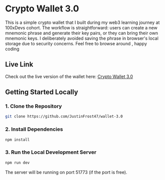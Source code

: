

# Crypto Wallet 3.0

This is a simple crypto wallet that I built during my web3 learning journey at 100xDevs cohort. The workflow is straightforward: users can create a new mnemonic phrase and generate their key pairs, or they can bring their own mnemonic keys. I deliberately avoided saving the phrase in browser's local storage due to security concerns. Feel free to browse around , happy coding

## Live Link

Check out the live version of the wallet here: [Crypto Wallet 3.0](https://justinfrost47.github.io/wallet-3.0/)

## Getting Started Locally

### 1. Clone the Repository

```bash
git clone https://github.com/JustinFrost47/wallet-3.0
```

### 2. Install Dependencies

```bash
npm install
```

### 3. Run the Local Development Server

```bash
npm run dev
```

The server will be running on port 51773 (if the port is free).



